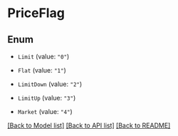 # PriceFlag

## Enum


* `Limit` (value: `"0"`)

* `Flat` (value: `"1"`)

* `LimitDown` (value: `"2"`)

* `LimitUp` (value: `"3"`)

* `Market` (value: `"4"`)


[[Back to Model list]](../README.md#documentation-for-models) [[Back to API list]](../README.md#documentation-for-api-endpoints) [[Back to README]](../README.md)


